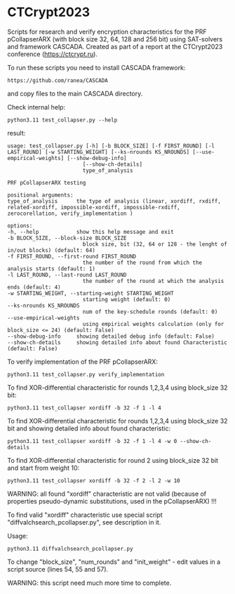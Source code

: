 # CTCrypt2023
Scripts for research and verify encryption characteristics for the PRF pCollapserARX (with block size 32, 64, 128 and 256 bit) using SAT-solvers and framework CASCADA.
Сreated as part of a report at the CTCrypt2023 conference (https://ctcrypt.ru).

To run these scripts you need to install CASCADA framework:

    https://github.com/ranea/CASCADA

and copy files to the main CASCADA directory.    
    
Check internal help:

    python3.11 test_collapser.py --help

result:    
    
    usage: test_collapser.py [-h] [-b BLOCK_SIZE] [-f FIRST_ROUND] [-l LAST_ROUND] [-w STARTING_WEIGHT] [--ks-nrounds KS_NROUNDS] [--use-empirical-weights] [--show-debug-info]
                            [--show-ch-details]
                            type_of_analysis

    PRF pCollapserARX testing

    positional arguments:
    type_of_analysis      the type of analysis (linear, xordiff, rxdiff, related-xordiff, impossible-xordiff, impossible-rxdiff, zerocorellation, verify_implementation )

    options:
    -h, --help            show this help message and exit
    -b BLOCK_SIZE, --block-size BLOCK_SIZE
                            block size, bit (32, 64 or 128 - the lenght of in/out blocks) (default: 64)
    -f FIRST_ROUND, --first-round FIRST_ROUND
                            the number of the round from which the analysis starts (default: 1)
    -l LAST_ROUND, --last-round LAST_ROUND
                            the number of the round at which the analysis ends (default: 4)
    -w STARTING_WEIGHT, --starting-weight STARTING_WEIGHT
                            starting weight (default: 0)
    --ks-nrounds KS_NROUNDS
                            num of the key-schedule rounds (default: 0)
    --use-empirical-weights
                            using empirical weights calculation (only for block_size <= 24) (default: False)
    --show-debug-info     showing detailed debug info (default: False)
    --show-ch-details     showing detailed info about found Characteristic (default: False)

To verify implementation of the PRF pCollapserARX:

    python3.11 test_collapser.py verify_implementation
  
To find XOR-differential characteristic for rounds 1,2,3,4 using block_size 32 bit:
    
    python3.11 test_collapser xordiff -b 32 -f 1 -l 4

To find XOR-differential characteristic for rounds 1,2,3,4 using block_size 32 bit and showing detailed info about found characteristic:    
    
    python3.11 test_collapser xordiff -b 32 -f 1 -l 4 -w 0 --show-ch-details

To find XOR-differential characteristic for round 2 using block_size 32 bit and start from weight 10:
    
    python3.11 test_collapser xordiff -b 32 -f 2 -l 2 -w 10
    
WARNING: all found "xordiff" characteristic are not valid (because of properties pseudo-dynamic substitutions, used in the pCollapserARX) !!!

To find valid "xordiff" characteristic use special script "diffvalchsearch_pcollapser.py", see description in it. 

Usage:

    python3.11 diffvalchsearch_pcollapser.py
    
To change "block_size", "num_rounds" and "init_weight" - edit values in a script source (lines 54, 55 and 57).    

WARNING: this script need much more time to complete.

